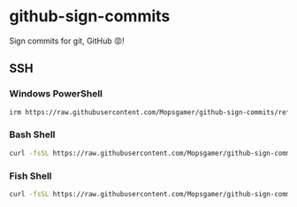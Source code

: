 # github-sign-commits
Sign commits for git, GitHub 😡!

## SSH

### Windows PowerShell
```bash
irm https://raw.githubusercontent.com/Mopsgamer/github-sign-commits/refs/heads/main/sign.ps1 | iex
```

### Bash Shell
```bash
curl -fsSL https://raw.githubusercontent.com/Mopsgamer/github-sign-commits/refs/heads/main/sign.sh | bash
```

### Fish Shell
```bash
curl -fsSL https://raw.githubusercontent.com/Mopsgamer/github-sign-commits/refs/heads/main/sign.fish | fish
```
